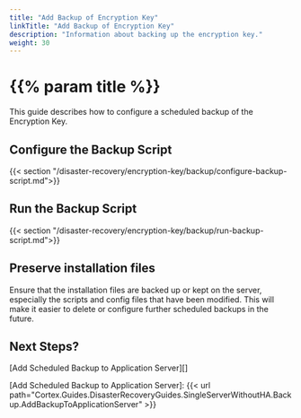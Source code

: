 ```yaml
---
title: "Add Backup of Encryption Key"
linkTitle: "Add Backup of Encryption Key"
description: "Information about backing up the encryption key."
weight: 30
---
```


# {{% param title %}}

This guide describes how to configure a scheduled backup of the Encryption Key.

## Configure the Backup Script

{{< section "/disaster-recovery/encryption-key/backup/configure-backup-script.md">}}

## Run the Backup Script

{{< section "/disaster-recovery/encryption-key/backup/run-backup-script.md">}}

## Preserve installation files

Ensure that the installation files are backed up or kept on the server, especially the scripts and config files that have been modified. This will make it easier to delete or configure further scheduled backups in the future.

## Next Steps?

[Add Scheduled Backup to Application Server][]

[Add Scheduled Backup to Application Server]: {{< url path="Cortex.Guides.DisasterRecoveryGuides.SingleServerWithoutHA.Backup.AddBackupToApplicationServer" >}}